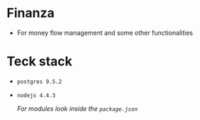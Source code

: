 # Finanza
  - For money flow management and some other functionalities

# Teck stack
  - `postgres 9.5.2`
  - `nodejs 4.4.3`

	*For modules look inside the `package.json`*
